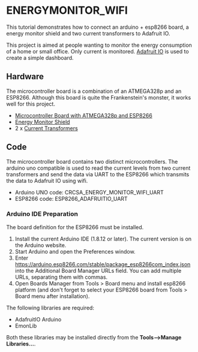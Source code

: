 # ENERGYMONITOR_WIFI
This tutorial demonstrates how to connect an arduino + esp8266 board, a energy monitor shield and two current transformers to Adafruit IO.

This project is aimed at people wanting to monitor the energy consumption of a home or small office. Only current is monitored. [Adafruit IO](https://io.adafruit.com/) is used to create a simple dashboard.

## Hardware
The microcontroller board is a combination of an ATMEGA328p and an ESP8266. Although this board is quite the Frankenstein's monster, it works well for this project.

* [Microcontroller Board with ATMEGA328p and ESP8266](https://www.crcibernetica.com/uno-atmega328p-esp8266-usb-ttl-ch340g/)
* [Energy Monitor Shield](https://www.crcibernetica.com/energy-monitor-shield-v0-2/)
* 2 x [Current Transformers](https://www.crcibernetica.com/non-invasive-ac-current-sensor-sct-013-100a-max/)

## Code
The microcontroller board contains two distinct microcontrollers. The arduino uno compatible is used to read the current levels from two current transformers and send the data via UART to the ESP8266 which transmits the data to Adafruit IO using wifi.

* Arduino UNO code: CRCSA_ENERGY_MONITOR_WIFI_UART
* ESP8266 code: ESP8266_ADAFRUITIO_UART

### Arduino IDE Preparation
The board definition for the ESP8266 must be installed.

1. Install the current Arduino IDE (1.8.12 or later). The current version is on the Arduino website.
1. Start Arduino and open the Preferences window.
1. Enter https://arduino.esp8266.com/stable/package_esp8266com_index.json into the Additional Board Manager URLs field. You can add multiple URLs, separating them with commas.
1. Open Boards Manager from Tools > Board menu and install esp8266 platform (and don't forget to select your ESP8266 board from Tools > Board menu after installation).

The following libraries are required:
* AdafruitIO Arduino
* EmonLib

Both these libraries may be installed directly from the **Tools-->Manage Libraries...**.

